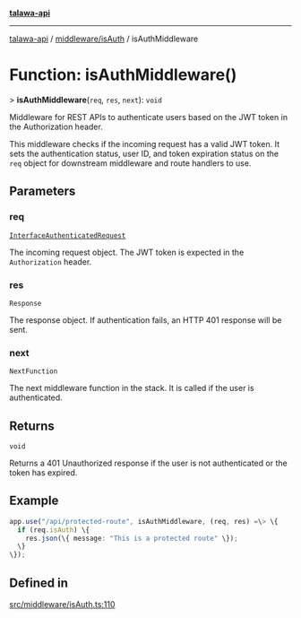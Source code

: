 [**talawa-api**](../../../README.md)

***

[talawa-api](../../../modules.md) / [middleware/isAuth](../README.md) / isAuthMiddleware

# Function: isAuthMiddleware()

\> **isAuthMiddleware**(`req`, `res`, `next`): `void`

Middleware for REST APIs to authenticate users based on the JWT token in the Authorization header.

This middleware checks if the incoming request has a valid JWT token. It sets the authentication
status, user ID, and token expiration status on the `req` object for downstream middleware and
route handlers to use.

## Parameters

### req

[`InterfaceAuthenticatedRequest`](../interfaces/InterfaceAuthenticatedRequest.md)

The incoming request object. The JWT token is expected in the `Authorization` header.

### res

`Response`

The response object. If authentication fails, an HTTP 401 response will be sent.

### next

`NextFunction`

The next middleware function in the stack. It is called if the user is authenticated.

## Returns

`void`

Returns a 401 Unauthorized response if the user is not authenticated or the token has expired.

## Example

```typescript
app.use("/api/protected-route", isAuthMiddleware, (req, res) =\> \{
  if (req.isAuth) \{
    res.json(\{ message: "This is a protected route" \});
  \}
\});
```

## Defined in

[src/middleware/isAuth.ts:110](https://github.com/PalisadoesFoundation/talawa-api/blob/3a5276aff43f5de4f7fab3ec9683a420dcdc7a06/src/middleware/isAuth.ts#L110)
